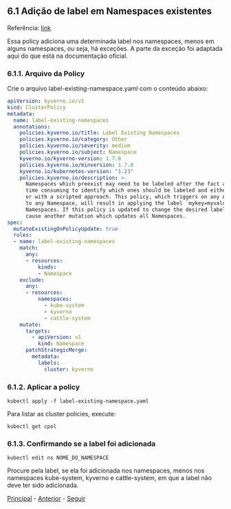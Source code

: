 ## 6.1 **Adição de label em Namespaces existentes**

Referência: [link](https://kyverno.io/policies/other/label-existing-namespaces/label-existing-namespaces/) 

Essa policy adiciona uma determinada label nos namespaces, menos em alguns namespaces, ou seja, há exceções. A parte da exceção foi adaptada aqui do que está na documentação oficial.

### 6.1.1. **Arquivo da Policy**

Crie o arquivo label-existing-namespace.yaml com o conteúdo abaixo:

```yaml
apiVersion: kyverno.io/v1
kind: ClusterPolicy
metadata:
  name: label-existing-namespaces
  annotations:
    policies.kyverno.io/title: Label Existing Namespaces
    policies.kyverno.io/category: Other
    policies.kyverno.io/severity: medium
    policies.kyverno.io/subject: Namespace
    kyverno.io/kyverno-version: 1.7.0
    policies.kyverno.io/minversion: 1.7.0
    kyverno.io/kubernetes-version: "1.23"
    policies.kyverno.io/description: >-
      Namespaces which preexist may need to be labeled after the fact and it is
      time consuming to identify which ones should be labeled and either doing so manually
      or with a scripted approach. This policy, which triggers on any AdmissionReview request
      to any Namespace, will result in applying the label `mykey=myvalue` to all existing
      Namespaces. If this policy is updated to change the desired label key or value, it will
      cause another mutation which updates all Namespaces.      
spec:
  mutateExistingOnPolicyUpdate: true
  rules:
  - name: label-existing-namespaces
    match:
      any:
      - resources:
          kinds:
          - Namespace
    exclude: 
      any:
      - resources:
          namespaces:
            - kube-system
            - kyverno
            - cattle-system
    mutate:
      targets:
        - apiVersion: v1
          kind: Namespace
      patchStrategicMerge:
        metadata:
          labels:
            cluster: kyverno
```

### 6.1.2. **Aplicar a policy**

```shell
kubectl apply -f label-existing-namespace.yaml
```

Para listar as cluster policies, execute:

```shell
kubectl get cpol
```

### 6.1.3. **Confirmando se a label foi adicionada**

```shell
kubectl edit ns NOME_DO_NAMESPACE
```

Procure pela label, se ela foi adicionada nos namespaces, menos nos namespaces kube-system, kyverno e cattle-system, em que a label não deve ter sido adicionada.

[Principal](../README.md) - [Anterior](policy-tag-latest-cli.md) - [Seguir]()